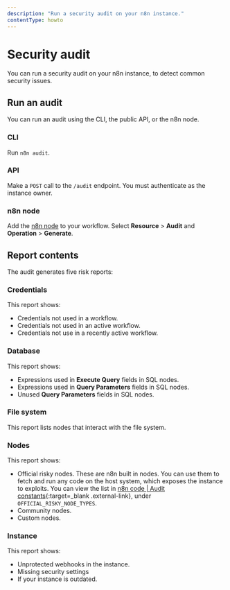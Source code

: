 ```yaml
---
description: "Run a security audit on your n8n instance."
contentType: howto
---
```


# Security audit

You can run a security audit on your n8n instance, to detect common security issues.

## Run an audit

You can run an audit using the CLI, the public API, or the n8n node.


### CLI

Run `n8n audit`.

### API

Make a `POST` call to the `/audit` endpoint. You must authenticate as the instance owner.

### n8n node

Add the [n8n node](/integrations/builtin/core-nodes/n8n-nodes-base.n8n/) to your workflow. Select **Resource** > **Audit** and **Operation** > **Generate**.

## Report contents

The audit generates five risk reports:

### Credentials

This report shows:

* Credentials not used in a workflow.
* Credentials not used in an active workflow.
* Credentials not use in a recently active workflow.

### Database

This report shows:

* Expressions used in **Execute Query** fields in SQL nodes.
* Expressions used in **Query Parameters** fields in SQL nodes.
* Unused **Query Parameters** fields in SQL nodes.

### File system

This report lists nodes that interact with the file system.

### Nodes

This report shows:

* Official risky nodes. These are n8n built in nodes. You can use them to fetch and run any code on the host system, which exposes the instance to exploits. You can view the list in [n8n code | Audit constants](https://github.com/n8n-io/n8n/blob/master/packages/cli/src/security-audit/constants.ts#L51){:target=_blank .external-link}, under `OFFICIAL_RISKY_NODE_TYPES`.
* Community nodes.
* Custom nodes.

### Instance

This report shows:

* Unprotected webhooks in the instance.
* Missing security settings
* If your instance is outdated.
